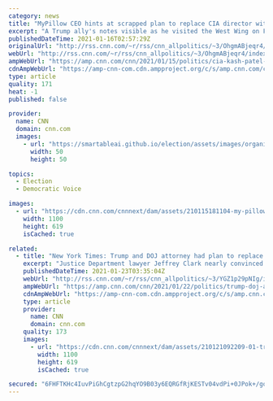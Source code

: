 ```yaml
---
category: news
title: "MyPillow CEO hints at scrapped plan to replace CIA director with Trump loyalist"
excerpt: "A Trump ally's notes visible as he visited the West Wing on Friday revealed a suggestion to replace the current CIA director with the current acting chief of staff at the Pentagon. But according to multiple sources, it was not the first time the idea was broached inside the White House.\n    \n"
publishedDateTime: 2021-01-16T02:57:29Z
originalUrl: "http://rss.cnn.com/~r/rss/cnn_allpolitics/~3/OhgmABjeqr4/index.html"
webUrl: "http://rss.cnn.com/~r/rss/cnn_allpolitics/~3/OhgmABjeqr4/index.html"
ampWebUrl: "https://amp.cnn.com/cnn/2021/01/15/politics/cia-kash-patel-mypillow-notes-lindell-trump/index.html"
cdnAmpWebUrl: "https://amp-cnn-com.cdn.ampproject.org/c/s/amp.cnn.com/cnn/2021/01/15/politics/cia-kash-patel-mypillow-notes-lindell-trump/index.html"
type: article
quality: 171
heat: -1
published: false

provider:
  name: CNN
  domain: cnn.com
  images:
    - url: "https://smartableai.github.io/election/assets/images/organizations/cnn.com-50x50.jpg"
      width: 50
      height: 50

topics:
  - Election
  - Democratic Voice

images:
  - url: "https://cdn.cnn.com/cnnnext/dam/assets/210115181104-my-pillow-ceo-michael-lindell-white-house-super-tease.jpg"
    width: 1100
    height: 619
    isCached: true

related:
  - title: "New York Times: Trump and DOJ attorney had plan to replace his acting AG and undo Georgia election result"
    excerpt: "Justice Department lawyer Jeffrey Clark nearly convinced then-President Donald Trump to remove then-acting Attorney General Jeffrey Rosen and use the Department of Justice to undo Georgia's election results, The New York Times reported Friday.\n    \n"
    publishedDateTime: 2021-01-23T03:35:04Z
    webUrl: "http://rss.cnn.com/~r/rss/cnn_allpolitics/~3/YGZ1p29pNIg/index.html"
    ampWebUrl: "https://amp.cnn.com/cnn/2021/01/22/politics/trump-doj-attorney-plan-replace-acting-ag-false-election-claims/index.html"
    cdnAmpWebUrl: "https://amp-cnn-com.cdn.ampproject.org/c/s/amp.cnn.com/cnn/2021/01/22/politics/trump-doj-attorney-plan-replace-acting-ag-false-election-claims/index.html"
    type: article
    provider:
      name: CNN
      domain: cnn.com
    quality: 173
    images:
      - url: "https://cdn.cnn.com/cnnnext/dam/assets/210121092209-01-trump-departure-0120-super-tease.jpg"
        width: 1100
        height: 619
        isCached: true

secured: "6FHFTKHc4IuvPiGhCgtzpG2hqYO9B03y6EQRGfRjKESTv04vdPi+0JPok+/goITSii04D/b6U+i7L5KeptOJUn9w88bZWcE1whuuMnfQ0BIyQWJHhqUHQAF67Nliin4VdBUpeYS3arzNr7yISvcj1ZqNcJgTfSb20LIBdU4t1c8vCjFHCXrKbgvzMDAWavKbtUwvXCy55GDQu2evAnRbkQn8Hf7c9j+VYqEvLhFZkna9+FN1YsYcdIBGDEojB9WWm998H3FpRGXDZM43rXpzgMQ3+UMVFevkDqUrRAZh0iUwOD4pjqSgN3amy7ZkutTqgZwF2ui9eB+5AhUBZXdqSDiIx6rxovoF7sCQ/FhqAAw=;VyCyqvujdQsfv1IJO6GkyQ=="
---
```



